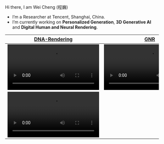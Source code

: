 Hi there, I am Wei Cheng (程巍)
- I’m a Researcher at Tencent, Shanghai, China.
- I’m currently working on **Personalized Generation**, **3D Generative AI** and **Digital Human and Neural Rendering**.


|                                                   [DNA-Rendering](https://github.com/DNA-Rendering/DNA-Rendering/)       |                                                   [GNR](https://github.com/generalizable-neural-performer/gnr)              |                                                       [MeshXL](https://github.com/OpenMeshLab/MeshXL)           | 
| :--------------------------------------------------------------------------------------------------------------: | :--------------------------------------------------------------------------------------------------------------: | :--------------------------------------------------------------------------------------------------------------: |
| <video src="https://github.com/DNA-Rendering/DNA-Rendering/assets/136057575/a6b3d561-38a1-4323-8c9a-ab4fa3e8f227" /> | <video src="https://github.com/generalizable-neural-performer/generalizable-neural-performer.github.io/blob/main/static/videos/GNR_demo.mp4" />      | 
<video src="https://github.com/user-attachments/assets/4f6cfa4f-498b-4511-8e84-d2cc3ecd12e7" /> |
<!-- [![Anurag's github stats](https://github-readme-stats.vercel.app/api?username=chenfengye)](https://github.com/anuraghazra/github-readme-stats) -->
<!--
**guochengqian/guochengqian** is a ✨ _special_ ✨ repository because its `README.md` (this file) appears on your GitHub profile.
